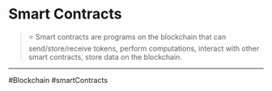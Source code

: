 # Smart Contracts
> ⭐ Smart contracts are programs on the blockchain that can send/store/receive tokens, perform computations, interact with other smart contracts, store data on the blockchain.




---
#Blockchain #smartContracts